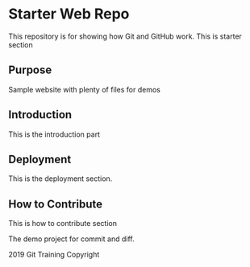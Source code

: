 # Starter Web Repo

This repository is for showing how Git and GitHub work.
This is starter section

## Purpose

Sample website with plenty of files for demos

## Introduction
This is the introduction part
 

## Deployment

This is the deployment section. 
 

## How to Contribute

This is how to contribute section


The demo project for commit and diff.


2019 Git Training Copyright
